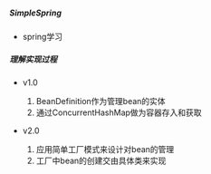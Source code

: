 ##### SimpleSpring
- spring学习

##### 理解实现过程

- v1.0
    1. BeanDefinition作为管理bean的实体
    2. 通过ConcurrentHashMap做为容器存入和获取
    
    
- v2.0
    1. 应用简单工厂模式来设计对bean的管理
    2. 工厂中bean的创建交由具体类来实现
